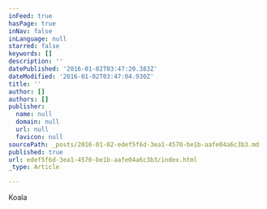 ```yaml
---
inFeed: true
hasPage: true
inNav: false
inLanguage: null
starred: false
keywords: []
description: ''
datePublished: '2016-01-02T03:47:20.383Z'
dateModified: '2016-01-02T03:47:04.930Z'
title: ''
author: []
authors: []
publisher:
  name: null
  domain: null
  url: null
  favicon: null
sourcePath: _posts/2016-01-02-edef5f6d-3ea1-4570-be1b-aafe04a6c3b3.md
published: true
url: edef5f6d-3ea1-4570-be1b-aafe04a6c3b3/index.html
_type: Article

---
```

Koala